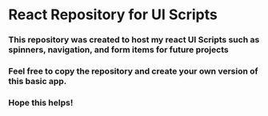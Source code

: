 # React Repository for UI Scripts

### This repository was created to host my react UI Scripts such as spinners, navigation, and form items for future projects

### Feel free to copy the repository and create your own version of this basic app. 

### Hope this helps! 